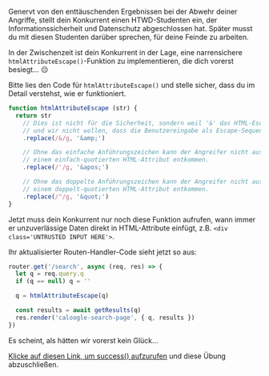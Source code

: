 Genervt von den enttäuschenden Ergebnissen bei der Abwehr deiner Angriffe, stellt dein Konkurrent einen HTWD-Studenten ein, der Informationssicherheit und Datenschutz abgeschlossen hat. Später musst du mit diesen Studenten darüber sprechen, für deine Feinde zu arbeiten.

In der Zwischenzeit ist dein Konkurrent in der Lage, eine narrensichere `htmlAttributeEscape()`-Funktion zu implementieren, die dich vorerst besiegt... 😔

Bitte lies den Code für `htmlAttributeEscape()` und stelle sicher, dass du im Detail verstehst, wie er funktioniert.

```js
function htmlAttributeEscape (str) {
  return str
    // Dies ist nicht für die Sicherheit, sondern weil '&' das HTML-Escape-Zeichen ist
    // und wir nicht wollen, dass die Benutzereingabe als Escape-Sequenz behandelt wird.
    .replace(/&/g, '&amp;')

    // Ohne das einfache Anführungszeichen kann der Angreifer nicht aus
    // einem einfach-quotierten HTML-Attribut entkommen.
    .replace(/'/g, '&apos;')

    // Ohne das doppelte Anführungszeichen kann der Angreifer nicht aus
    // einem doppelt-quotierten HTML-Attribut entkommen.
    .replace(/"/g, '&quot;')
}
```

Jetzt muss dein Konkurrent nur noch diese Funktion aufrufen, wann immer er unzuverlässige Daten direkt in HTML-Attribute einfügt, z.B. `<div class='UNTRUSTED INPUT HERE'>`.

Ihr aktualisierter Routen-Handler-Code sieht jetzt so aus:

```js
router.get('/search', async (req, res) => {
  let q = req.query.q
  if (q == null) q = ''

  q = htmlAttributeEscape(q)

  const results = await getResults(q)
  res.render('caloogle-search-page', { q, results })
})
```

Es scheint, als hätten wir vorerst kein Glück...

<a href='#' onclick="window.postMessage('success', '*')">Klicke auf diesen Link, um success() aufzurufen</a> und diese Übung abzuschließen.
